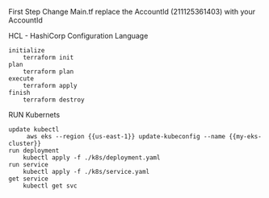 First Step
    Change Main.tf 
        replace the AccountId (211125361403) with your AccountId

HCL - HashiCorp Configuration Language

    initialize
        terraform init
    plan
        terraform plan
    execute
        terraform apply
    finish 
        terraform destroy

RUN Kubernets

    update kubectl
         aws eks --region {{us-east-1}} update-kubeconfig --name {{my-eks-cluster}}
    run deployment
        kubectl apply -f ./k8s/deployment.yaml 
    run service
        kubectl apply -f ./k8s/service.yaml   
    get service
        kubectl get svc   